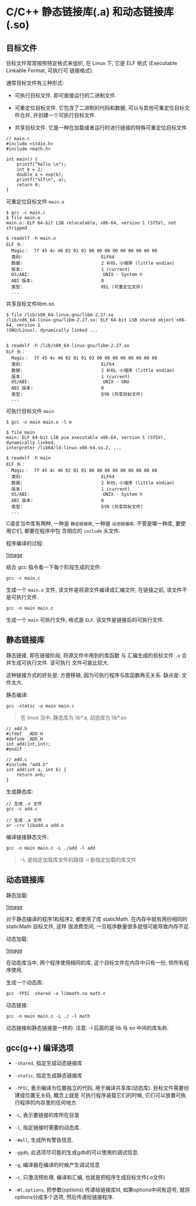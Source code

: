 # C/C++ 静态链接库(.a) 和动态链接库(.so)

## 目标文件

目标文件常常按照特定格式来组织, 在 Linux 下, 它是 ELF 格式 (Executable Linkable Format, 可执行可
链接格式).

通常目标文件有三种形式:

- 可执行目标文件. 即可直接运行的二进制文件.

- 可重定位目标文件. 它包含了二进制的代码和数据, 可以与其他可重定位目标文件合并, 并创建一个可执行目标文件.

- 共享目标文件. 它是一种在加载或者运行时进行链接的特殊可重定位目标文件.

```cgo
// main.c
#include <stdio.h>
#include <math.h>

int main() {
    printf("hello \n");
    int b = 2;
    double a = exp(b);
    printf("%lf\n", a);
    return 0;
}
```

可重定位目标文件 `main.o`

```
$ gcc -c main.c
$ file main.o 
main.o: ELF 64-bit LSB relocatable, x86-64, version 1 (SYSV), not stripped

$ readelf -h main.o
ELF 头：
  Magic：  7f 45 4c 46 02 01 01 00 00 00 00 00 00 00 00 00 
  类别:                              ELF64
  数据:                              2 补码，小端序 (little endian)
  版本:                              1 (current)
  OS/ABI:                            UNIX - System V
  ABI 版本:                          0
  类型:                              REL (可重定位文件)
  ...
```

共享目标文件libm.so

```
$ file /lib/x86_64-linux-gnu/libm-2.27.so 
/lib/x86_64-linux-gnu/libm-2.27.so: ELF 64-bit LSB shared object x86-64, version 1 
(GNU/Linux), dynamically linked ...


$ readelf -h /lib/x86_64-linux-gnu/libm-2.27.so 
ELF 头：
  Magic：  7f 45 4c 46 02 01 01 03 00 00 00 00 00 00 00 00 
  类别:                              ELF64
  数据:                              2 补码，小端序 (little endian)
  版本:                              1 (current)
  OS/ABI:                            UNIX - GNU
  ABI 版本:                          0
  类型:                              DYN (共享目标文件)
  ...
```

可执行目标文件 `main`

```
$ gcc -o main main.o -l m

$ file main
main: ELF 64-bit LSB pie executable x86-64, version 1 (SYSV), dynamically linked, 
interpreter /lib64/ld-linux-x86-64.so.2, ...

$ readelf -h main
ELF 头：
  Magic：  7f 45 4c 46 02 01 01 00 00 00 00 00 00 00 00 00 
  类别:                              ELF64
  数据:                              2 补码，小端序 (little endian)
  版本:                              1 (current)
  OS/ABI:                            UNIX - System V
  ABI 版本:                          0
  类型:                              DYN (共享目标文件)
  ...
```


C语言当中库有两种, 一种是 `静态链接库`, 一种是 `动态链接库`. 不管是哪一种库, 要使用它们, 都要在程序中包
含相应的 `include` 头文件.

程序编译的过程:

[!image](../../images/compile.png)


结合 gcc 指令看一下每个阶段生成的文件:

```
gcc -c main.c
```

生成一个 `main.o` 文件, 该文件是将源文件编译成汇编文件, 在链接之前, 该文件不是可执行文件.

```
gcc -o main main.c
```

生成一个 `main` 可执行文件, 格式是 `ELF`. 该文件是链接后的可执行文件.


## 静态链接库

静态链接, 即在链接阶段, 将源文件中用到的库函数 与 汇编生成的目标文件 `.o` 合并生成可执行文件. 该可执行
文件可能比较大. 

这种链接方式的好处是: 方便移植, 因为可执行程序与库函数再无关系. 缺点是: 文件太大.

静态编译:

```
gcc -static -o main main.c
```

> 在 linux 当中, 静态库为 lib*.a, 动态库为 lib*.so

```cgo
// add.h
#ifdef  _ADD_H
#define _ADD_H
int add(int,int);
#endif

// add.c
#include "add.h"
int add(int a, int b) {
    return a+b;
}
```

生成静态库:

```
// 生成 .o 文件
gcc -c add.c

// 生成 .a 文件
ar -crv libadd.a add.o
```

编译链接静态文件:

```
gcc -o main main.c -L ./add -l add
```

> -L 是指定加载库文件的路径
> -l 是指定加载的库文件



## 动态链接库

静态加载:

[!image](../../images/aload.png)


对于静态编译的程序1和程序2, 都使用了库 staticMath. 在内存中就有两份相同的 staticMath 目标文件, 这样
很浪费空间, 一旦程序数量很多就很可能导致内存不足.


动态加载:

[!image](../../images/soload.png)

在动态库当中, 两个程序使用相同的库, 这个目标文件在内存中只有一份, 供所有程序使用.


生成一个动态库:

```
gcc -fPIC -shared -o libmath.so math.c
```

动态链接:

```
gcc -o main main.c -L ./ -l math
```

动态链接和静态链接是一样的. 注意: -l 后面的是 lib 与 so 中间的库名称.


## gcc(g++) 编译选项

- `-shared`, 指定生成动态链接库

- `-static`, 指定生成静态链接库

- `-fPIC`, 表示编译为位置独立的代码, 用于编译共享库(动态库). 目标文件需要创建成位置无关码, 概念上就是
可执行程序装载它们的时候, 它们可以放置可执行程序的内存里的任何地方.

- `-L`, 表示要链接的库所在目录

- `-l`, 指定链接时需要的动态库.

- `-Wall`, 生成所有警告信息.

- `-ggdb`, 此选项尽可能的生成gdb的可以使用的调试信息.

- `-g`, 编译器在编译的时候产生调试信息

- `-c`, 只激活预处理, 编译和汇编, 也就是把程序生成目标文件(.o文件)

- `-Wl,options`, 把参数(options) 传递给链接库ld, 如果options中间有逗号, 就将options分成多个选项,
然后传递给链接程序.

